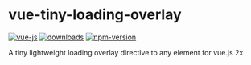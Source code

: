 # vue-tiny-loading-overlay

[![vue-js](https://img.shields.io/badge/vue.js-2.x-brightgreen.svg?maxAge=604800)](https://vuejs.org/)
[![downloads](https://img.shields.io/npm/dt/vue-tiny-loading-overlay.svg)](http://npm-stats.com/~packages/vue-tiny-loading-overlay)
[![npm-version](https://img.shields.io/npm/v/vue-tiny-loading-overlay.svg)](https://www.npmjs.com/package/vue-tiny-loading-overlay)

A tiny lightweight loading overlay directive to any element for vue.js 2x
